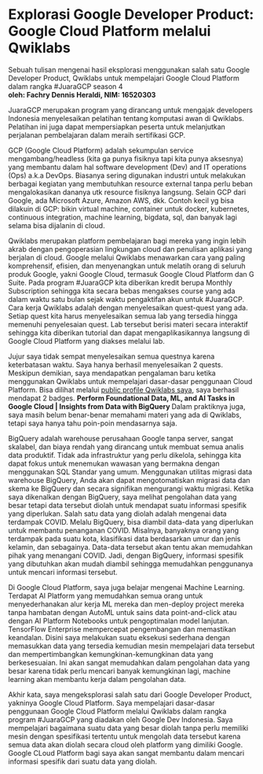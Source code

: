 # Explorasi Google Developer Product: Google Cloud Platform melalui Qwiklabs

Sebuah tulisan mengenai hasil eksplorasi menggunakan salah satu Google Developer Product, Qwiklabs untuk mempelajari Google Cloud Platform dalam rangka #JuaraGCP season 4
<br> <b> oleh: Fachry Dennis Heraldi, NIM: 16520303 </b> <br>

JuaraGCP merupakan program yang dirancang untuk mengajak developers Indonesia menyelesaikan pelatihan tentang komputasi awan di Qwiklabs. Pelatihan ini juga dapat mempersiapkan peserta untuk melanjutkan perjalanan pembelajaran dalam meraih sertifikasi GCP.

GCP (Google Cloud Platform) adalah sekumpulan service mengambang/headless (kita ga punya fisiknya tapi kita punya aksesnya) yang membantu dalam hal software development (Dev) and IT operations (Ops) a.k.a DevOps. Biasanya sering digunakan industri untuk melakukan berbagai kegiatan yang membutuhkan resource external tanpa perlu beban mengalokasikan dananya utk resource fisiknya langsung. Selain GCP dari Google, ada Microsoft Azure, Amazon AWS, dkk.
Contoh kecil yg bisa dilakuin di GCP: bikin virtual machine, container untuk docker, kubernetes, continuous integration, machine learning, bigdata, sql, dan banyak lagi selama bisa dijalanin di cloud.

Qwiklabs merupakan platform pembelajaran bagi mereka yang ingin lebih akrab dengan pengoperasian lingkungan cloud dan penulisan aplikasi yang berjalan di cloud. 
Google melalui Qwiklabs menawarkan cara yang paling komprehensif, efisien, dan menyenangkan untuk melatih orang di seluruh produk Google, yakni Google Cloud, termasuk Google Cloud Platform dan G Suite. Pada program #JuaraGCP kita diberikan kredit berupa Monthly Subscription sehingga kita secara bebas mengakses course yang ada dalam waktu satu bulan sejak waktu pengaktifan akun untuk #JuaraGCP. Cara kerja Qwiklabs adalah dengan menyelesaikan quest-quest yang ada. Setiap quest kita harus menyelesaikan semua lab yang tersedia hingga memenuhi penyelesaian quest. Lab tersebut berisi materi secara interaktif sehingga kita diberikan tutorial dan dapat mengaplikasikannya langsung di Google Cloud Platform yang diakses melalui lab. 

Jujur saya tidak sempat menyelesaikan semua questnya karena keterbatasan waktu. Saya hanya berhasil menyelesaikan 2 quests. Meskipun demikian, saya mendapatkan pengalaman baru ketika menggunakan Qwiklabs untuk mempelajari dasar-dasar penggunaan Cloud Platform. 
Bisa dilihat melalui <a href="https://www.qwiklabs.com/public_profiles/3789e79f-bf1d-4a1a-9b5b-0ce5dd8fc214">public profile Qwiklabs saya</a>, saya berhasil mendapat 2 badges. <b> Perform Foundational Data, ML, and AI Tasks in Google Cloud | Insights from Data with BigQuery </b>
Dalam praktiknya juga, saya masih belum benar-benar memahami materi yang ada di Qwiklabs, tetapi saya hanya tahu poin-poin mendasarnya saja. 
 
BigQuery adalah warehouse perusahaan Google tanpa server, sangat skalabel, dan biaya rendah yang dirancang untuk membuat semua analis data produktif. Tidak ada infrastruktur yang perlu dikelola, sehingga kita dapat fokus untuk menemukan wawasan yang bermakna dengan menggunakan SQL Standar yang umum. Menggunakan utilitas migrasi data warehouse BigQuery, Anda akan dapat mengotomatiskan migrasi data dan skema ke BigQuery dan secara signifikan mengurangi waktu migrasi.
Ketika saya dikenalkan dengan BigQuery, saya melihat pengolahan data yang besar tetapi data tersebut diolah untuk mendapat suatu informasi spesifik yang diperlukan. Salah satu data yang diolah adalah mengenai data terdampak COVID. Melalu BigQuery, bisa diambil data-data yang diperlukan untuk membantu penanganan COVID. Misalnya, banyaknya orang yang terdampak pada suatu kota, klasifikasi data berdasarkan umur dan jenis kelamin, dan sebagainya. Data-data tersebut akan tentu akan memudahkan pihak yang menangani COVID. Jadi, dengan BigQuery, informasi spesifik yang dibutuhkan akan mudah diambil sehingga memudahkan penggunanya untuk mencari informasi tersebut.

Di Google Cloud Platform, saya juga belajar mengenai Machine Learning. Terdapat AI Platform yang memudahkan semua orang untuk menyederhanakan alur kerja ML mereka dan men-deploy project mereka tanpa hambatan dengan AutoML untuk sains data point-and-click atau dengan AI Platform Notebooks untuk pengoptimalan model lanjutan. TensorFlow Enterprise mempercepat pengembangan dan memastikan keandalan. Disini saya melakukan suatu eksekusi sederhana dengan memasukkan data yang tersedia kemudian mesin mempelajari data tersebut dan mempertimbangkan kemungkinan-kemungkinan data yang berkesesuaian. Ini akan sangat memudahkan dalam pengolahan data yang besar karena tidak perlu mencari banyak kemungkinan lagi, machine learning akan membantu kerja dalam pengolahan data.

Akhir kata, saya mengeksplorasi salah satu dari Google Developer Product, yakninya Google Cloud Platform. Saya mempelajari dasar-dasar penggunaan Google Cloud Platform melalui Qwiklabs dalam rangka program #JuaraGCP yang diadakan oleh Google Dev Indonesia. Saya mempelajari bagaimana suatu data yang besar diolah tanpa perlu memiliki mesin dengan spesifikasi tertentu untuk mengolah data tersebut karena semua data akan diolah secara cloud oleh platform yang dimiliki Google. Google CLoud Platform bagi saya akan sangat membantu dalam mencari informasi spesifik dari suatu data yang diolah. 








